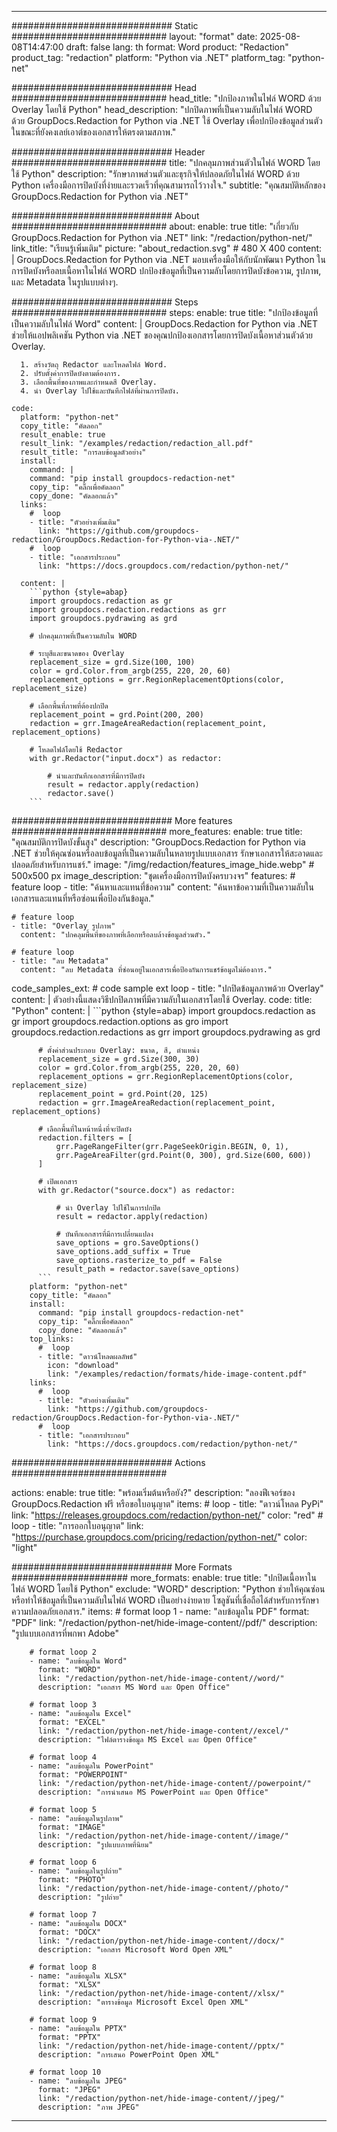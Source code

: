 
---
############################# Static ############################
layout: "format"
date:  2025-08-08T14:47:00
draft: false
lang: th
format: Word
product: "Redaction"
product_tag: "redaction"
platform: "Python via .NET"
platform_tag: "python-net"

############################# Head ############################
head_title: "ปกป้องภาพในไฟล์ WORD ด้วย Overlay โดยใช้ Python"
head_description: "ปกปิดภาพที่เป็นความลับในไฟล์ WORD ด้วย GroupDocs.Redaction for Python via .NET ใช้ Overlay เพื่อปกป้องข้อมูลส่วนตัวในขณะที่ยังคงเลย์เอาต์ของเอกสารให้ตรงตามสภาพ."

############################# Header ############################
title: "ปกคลุมภาพส่วนตัวในไฟล์ WORD โดยใช้ Python" 
description: "รักษาภาพส่วนตัวและธุรกิจให้ปลอดภัยในไฟล์ WORD ด้วย Python เครื่องมือการปิดบังที่ง่ายและรวดเร็วที่คุณสามารถไว้วางใจ."
subtitle: "คุณสมบัติหลักของ GroupDocs.Redaction for Python via .NET" 

############################# About ############################
about:
    enable: true
    title: "เกี่ยวกับ GroupDocs.Redaction for Python via .NET"
    link: "/redaction/python-net/"
    link_title: "เรียนรู้เพิ่มเติม"
    picture: "about_redaction.svg" # 480 X 400
    content: |
       GroupDocs.Redaction for Python via .NET มอบเครื่องมือให้กับนักพัฒนา Python ในการปิดบังหรือลบเนื้อหาในไฟล์ WORD ปกป้องข้อมูลที่เป็นความลับโดยการปิดบังข้อความ, รูปภาพ, และ Metadata ในรูปแบบต่างๆ.

############################# Steps ############################
steps:
    enable: true
    title: "ปกป้องข้อมูลที่เป็นความลับในไฟล์ Word"
    content: |
      GroupDocs.Redaction for Python via .NET ช่วยให้แอปพลิเคชัน Python via .NET ของคุณปกป้องเอกสารโดยการปิดบังเนื้อหาส่วนตัวด้วย Overlay.
      
      1. สร้างวัตถุ Redactor และโหลดไฟล์ Word.
      2. ปรับตั้งค่าการปิดบังตามต้องการ.
      3. เลือกพื้นที่ของภาพและกำหนดสี Overlay.
      4. นำ Overlay ไปใช้และบันทึกไฟล์ที่ผ่านการปิดบัง.
   
    code:
      platform: "python-net"
      copy_title: "คัดลอก"
      result_enable: true
      result_link: "/examples/redaction/redaction_all.pdf"
      result_title: "การลบข้อมูลตัวอย่าง"
      install:
        command: |
        command: "pip install groupdocs-redaction-net"
        copy_tip: "คลิ๊กเพื่อคัดลอก"
        copy_done: "คัดลอกแล้ว"
      links:
        #  loop
        - title: "ตัวอย่างเพิ่มเติม"
          link: "https://github.com/groupdocs-redaction/GroupDocs.Redaction-for-Python-via-.NET/"
        #  loop
        - title: "เอกสารประกอบ"
          link: "https://docs.groupdocs.com/redaction/python-net/"
          
      content: |
        ```python {style=abap}
        import groupdocs.redaction as gr
        import groupdocs.redaction.redactions as grr
        import groupdocs.pydrawing as grd

        # ปกคลุมภาพที่เป็นความลับใน WORD

        # ระบุสีและขนาดของ Overlay
        replacement_size = grd.Size(100, 100)
        color = grd.Color.from_argb(255, 220, 20, 60)
        replacement_options = grr.RegionReplacementOptions(color, replacement_size)

        # เลือกพื้นที่ภาพที่ต้องปกปิด
        replacement_point = grd.Point(200, 200)
        redaction = grr.ImageAreaRedaction(replacement_point, replacement_options)
                
        # โหลดไฟล์โดยใช้ Redactor
        with gr.Redactor("input.docx") as redactor:

            # นำและบันทึกเอกสารที่มีการปิดบัง
            result = redactor.apply(redaction)
            redactor.save()
        ```            


############################# More features ############################
more_features:
  enable: true
  title: "คุณสมบัติการปิดบังขั้นสูง"
  description: "GroupDocs.Redaction for Python via .NET ช่วยให้คุณซ่อนหรือลบข้อมูลที่เป็นความลับในหลายรูปแบบเอกสาร รักษาเอกสารให้สะอาดและปลอดภัยสำหรับการแชร์."
  image: "/img/redaction/features_image_hide.webp" # 500x500 px
  image_description: "ชุดเครื่องมือการปิดบังครบวงจร"
  features:
    # feature loop
    - title: "ค้นหาและแทนที่ข้อความ"
      content: "ค้นหาข้อความที่เป็นความลับในเอกสารและแทนที่หรือซ่อนเพื่อป้องกันข้อมูล."

    # feature loop
    - title: "Overlay รูปภาพ"
      content: "ปกคลุมพื้นที่ของภาพที่เลือกหรือลบล้างข้อมูลส่วนตัว."

    # feature loop
    - title: "ลบ Metadata"
      content: "ลบ Metadata ที่ซ่อนอยู่ในเอกสารเพื่อป้องกันการแชร์ข้อมูลไม่ต้องการ."
      
  code_samples_ext:
    # code sample ext loop
    - title: "ปกปิดข้อมูลภาพด้วย Overlay"
      content: |
        ตัวอย่างนี้แสดงวิธีปกปิดภาพที่มีความลับในเอกสารโดยใช้ Overlay.
      code:
        title: "Python"
        content: |
          ```python {style=abap}
          import groupdocs.redaction as gr
          import groupdocs.redaction.options as gro
          import groupdocs.redaction.redactions as grr
          import groupdocs.pydrawing as grd

          # ตั้งค่าส่วนประกอบ Overlay: ขนาด, สี, ตำแหน่ง
          replacement_size = grd.Size(300, 30)
          color = grd.Color.from_argb(255, 220, 20, 60)
          replacement_options = grr.RegionReplacementOptions(color, replacement_size)
          replacement_point = grd.Point(20, 125)
          redaction = grr.ImageAreaRedaction(replacement_point, replacement_options)

          # เลือกพื้นที่ในหน้าหนึ่งที่จะปิดบัง
          redaction.filters = [
              grr.PageRangeFilter(grr.PageSeekOrigin.BEGIN, 0, 1),
              grr.PageAreaFilter(grd.Point(0, 300), grd.Size(600, 600))
          ]

          # เปิดเอกสาร
          with gr.Redactor("source.docx") as redactor:

              # นำ Overlay ไปใช้ในการปกปิด
              result = redactor.apply(redaction)

              # บันทึกเอกสารที่มีการเปลี่ยนแปลง
              save_options = gro.SaveOptions()
              save_options.add_suffix = True
              save_options.rasterize_to_pdf = False
              result_path = redactor.save(save_options)
          ```
        platform: "python-net"
        copy_title: "คัดลอก"
        install:
          command: "pip install groupdocs-redaction-net"
          copy_tip: "คลิ๊กเพื่อคัดลอก"
          copy_done: "คัดลอกแล้ว"
        top_links:
          #  loop
          - title: "ดาวน์โหลดผลลัพธ์"
            icon: "download"
            link: "/examples/redaction/formats/hide-image-content.pdf"
        links:
          #  loop
          - title: "ตัวอย่างเพิ่มเติม"
            link: "https://github.com/groupdocs-redaction/GroupDocs.Redaction-for-Python-via-.NET/"
          #  loop
          - title: "เอกสารประกอบ"
            link: "https://docs.groupdocs.com/redaction/python-net/"


############################# Actions ############################

actions:
  enable: true
  title: "พร้อมเริ่มต้นหรือยัง?"
  description: "ลองฟีเจอร์ของ GroupDocs.Redaction ฟรี หรือขอใบอนุญาต"
  items:
    #  loop
    - title: "ดาวน์โหลด PyPi"
      link: "https://releases.groupdocs.com/redaction/python-net/"
      color: "red"
        #  loop
    - title: "การออกใบอนุญาต"
      link: "https://purchase.groupdocs.com/pricing/redaction/python-net/"
      color: "light"


############################# More Formats #####################
more_formats:
    enable: true
    title: "ปกปิดเนื้อหาในไฟล์ WORD โดยใช้ Python"
    exclude: "WORD"
    description: "Python ช่วยให้คุณซ่อนหรือทำให้ข้อมูลที่เป็นความลับในไฟล์ WORD เป็นอย่างง่ายดาย โซลูชันที่เชื่อถือได้สำหรับการรักษาความปลอดภัยเอกสาร."
    items: 
        # format loop 1
        - name: "ลบข้อมูลใน PDF"
          format: "PDF"
          link: "/redaction/python-net/hide-image-content//pdf/"
          description: "รูปแบบเอกสารที่พกพา Adobe"

        # format loop 2
        - name: "ลบข้อมูลใน Word"
          format: "WORD"
          link: "/redaction/python-net/hide-image-content//word/"
          description: "เอกสาร MS Word และ Open Office"
          
        # format loop 3
        - name: "ลบข้อมูลใน Excel"
          format: "EXCEL"
          link: "/redaction/python-net/hide-image-content//excel/"
          description: "ไฟล์ตารางข้อมูล MS Excel และ Open Office"

        # format loop 4
        - name: "ลบข้อมูลใน PowerPoint"
          format: "POWERPOINT"
          link: "/redaction/python-net/hide-image-content//powerpoint/"
          description: "การนำเสนอ MS PowerPoint และ Open Office"

        # format loop 5
        - name: "ลบข้อมูลในรูปภาพ"
          format: "IMAGE"
          link: "/redaction/python-net/hide-image-content//image/"
          description: "รูปแบบภาพที่นิยม"

        # format loop 6
        - name: "ลบข้อมูลในรูปถ่าย"
          format: "PHOTO"
          link: "/redaction/python-net/hide-image-content//photo/"
          description: "รูปถ่าย"

        # format loop 7
        - name: "ลบข้อมูลใน DOCX"
          format: "DOCX"
          link: "/redaction/python-net/hide-image-content//docx/"
          description: "เอกสาร Microsoft Word Open XML"
          
        # format loop 8
        - name: "ลบข้อมูลใน XLSX"
          format: "XLSX"
          link: "/redaction/python-net/hide-image-content//xlsx/"
          description: "ตารางข้อมูล Microsoft Excel Open XML"
          
        # format loop 9
        - name: "ลบข้อมูลใน PPTX"
          format: "PPTX"
          link: "/redaction/python-net/hide-image-content//pptx/"
          description: "การเสนอ PowerPoint Open XML"

        # format loop 10
        - name: "ลบข้อมูลใน JPEG"
          format: "JPEG"
          link: "/redaction/python-net/hide-image-content//jpeg/"
          description: "ภาพ JPEG"


---